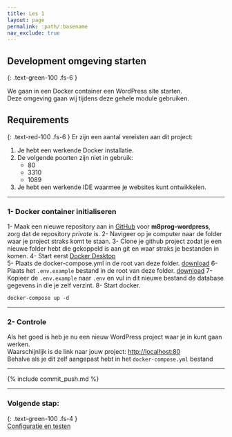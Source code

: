 ```yaml
---
title: Les 1
layout: page
permalink: :path/:basename
nav_exclude: true
---
```


## Development omgeving starten
{: .text-green-100 .fs-6 }

We gaan in een Docker container een WordPress site starten.  
Deze omgeving gaan wij tijdens deze gehele module gebruiken.

## Requirements
{: .text-red-100 .fs-6 }
Er zijn een aantal vereisten aan dit project:
1. Je hebt een werkende Docker installatie.
2. De volgende poorten zijn niet in gebruik:
   - 80
   - 3310
   - 1089
3. Je hebt een werkende IDE waarmee je websites kunt ontwikkelen.

---
### 1- Docker container initialiseren
1- Maak een nieuwe repository aan in [GitHub](http://github.com/) voor **m8prog-wordpress**, zorg dat de repository _private_ is.
2- Navigeer op je computer naar de folder waar je project straks komt te staan. 
3- Clone je github project zodat je een nieuwe folder hebt die gekoppeld is aan git en waar straks je bestanden in komen.
4- Start eerst [Docker Desktop](https://www.docker.com/products/docker-desktop/)  
5- Plaats de docker-compose.yml in de root van deze folder. [download](_data/docker-compose.yml)
6- Plaats het `.env.example` bestand in de root van deze folder. [download](_data/.env.example)
7- Kopieer de `.env.example` naar `.env` en vul in dit nieuwe bestand de database gegevens in die je zelf verzint. 
8- Start docker.
```shell
docker-compose up -d
```

---
### 2- Controle
Als het goed is heb je nu een nieuw WordPress project waar je in kunt gaan werken.  
Waarschijnlijk is de link naar jouw project: [http://localhost:80](http://localhost:80)  
Behalve als je dit zelf aangepast hebt in het `docker-compose.yml` bestand


---

{% include commit_push.md %}

---
### Volgende stap:
{: .text-green-100 .fs-4 }  
[Configuratie en testen](configuratie)
